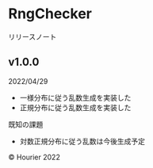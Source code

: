 ﻿# RngChecker<br>
リリースノート<br>

## v1.0.0<br>
2022/04/29<br>
- 一様分布に従う乱数生成を実装した
- 正規分布に従う乱数生成を実装した

既知の課題
- 対数正規分布に従う乱数は今後生成予定

&copy; Hourier 2022
